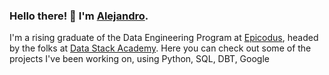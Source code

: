 ### Hello there! 👋 I'm [Alejandro](http://alexsocarras.com/). 
I'm a rising graduate of the Data Engineering Program at [Epicodus](https://www.epicodus.com/), headed by the folks at [Data Stack Academy](https://www.datastack.academy/). Here you can check out some of the projects I've been working on, using Python, SQL, DBT, Google 




<!--
**apsocarras/apsocarras** is a ✨ _special_ ✨ repository because its `README.md` (this file) appears on your GitHub profile.

Here are some ideas to get you started:

- 🔭 I’m currently working on ...
- 🌱 I’m currently learning ...
- 👯 I’m looking to collaborate on ...
- 🤔 I’m looking for help with ...
- 💬 Ask me about ...
- 📫 How to reach me: ...
- 😄 Pronouns: ...
- ⚡ Fun fact: ...
-->
